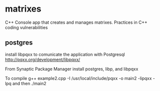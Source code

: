 # matrixes
C++ Console app that creates and manages matrixes. Practices in C++ coding vulnerabilities
## postgres
install libpqxx to comunicate the application with Postgresql http://pqxx.org/development/libpqxx/

From Synaptic Package Manager install postgres, libp, and libpqxx

To compile g++ example2.cpp -I /usr/local/include/pqxx -o main2 -lipqxx -lpq
and then ./main2
